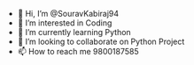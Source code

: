 - 👋 Hi, I’m @SouravKabiraj94
- 👀 I’m interested in Coding
- 🌱 I’m currently learning Python
- 💞️ I’m looking to collaborate on Python Project
- 📫 How to reach me 9800187585

<!---
SouravKabiraj94/SouravKabiraj94 is a ✨ special ✨ repository because its `README.md` (this file) appears on your GitHub profile.
You can click the Preview link to take a look at your changes.
--->
